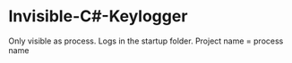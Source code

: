 # Invisible-C#-Keylogger
Only visible as process. Logs in the startup folder. Project name = process name
